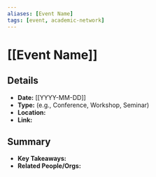 ```yaml
---
aliases: [Event Name]
tags: [event, academic-network]
---
```

# [[Event Name]]

## Details
- **Date:** [[YYYY-MM-DD]]
- **Type:** (e.g., Conference, Workshop, Seminar)
- **Location:**
- **Link:**

## Summary
- **Key Takeaways:**
- **Related People/Orgs:**
